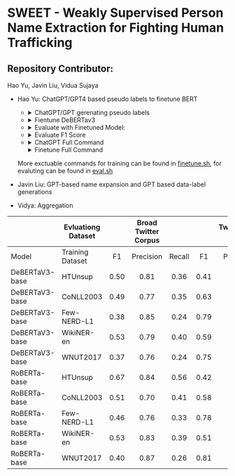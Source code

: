 # SWEET - Weakly Supervised Person Name Extraction for Fighting Human Trafficking

## Repository Contributor: 
Hao Yu, Javin Liu, Vidua Sujaya

- Hao Yu: ChatGPT/GPT4 based pseudo labels to finetune BERT
    - <details>
        <summary>ChatGPT/GPT gerenating pseudo labels</summary>
        
        PreCondition: ```export OPENAI_API_KEY='yourkey'```
        Usage: 
        ```
        openai_infer.py [-h] [--data DATA] [--save_path SAVE_PATH]
                      [--model {gpt4,gpt3.5,davinci,D,Curie,C,Babbage,B,Ada,A}] [--prompt PROMPT]
                      [--result_column RESULT_COLUMN] [--verbose]

        optional arguments:
            -h, --help            show this help message and exit
            --data DATA           dataset-name | csv_file[have 'text' coloum]
            --save_path SAVE_PATH
            --model {gpt4,gpt3.5,davinci,D,Curie,C,Babbage,B,Ada,A}
            --prompt PROMPT       default: see code
            --result_column_name RESULT_COLUMN_NAME
            --verbose
        ```
        </detail>

    - <details>
        <summary>Fientune DeBERTav3</summary>

        Usage:
        ```
        python3 src/finetune.py 
            --data dataset-name | csv_file[have 'text' coloum]
            --label_column gpt_name gpt_location gpt_social_media
            --save_dir ./models
        ```
        </detail>

    - <details>
        <summary>Evaluate with Finetuned Model:</summary>

        Usage:
        ```
        python3 src/inference.py 
            --data dataset-name | csv_file[have 'text' coloum]
            --label_column gpt_name gpt_location gpt_social_media
            --save_path ./prediction/HT1K_finetune.csv
        ```
        </detail>

    - <details>
        <summary>Evaluate F1 Score</summary>

        Usage:
        ```
        python3 neat_metrics.py [-h] [--ground_truth GROUND_TRUTH]
                        [--ground_truth_column GROUND_TRUTH_COLUMN [GROUND_TRUTH_COLUMN ...]]
                        [--pred PRED]
                        [--prediction_column PREDICTION_COLUMN [PREDICTION_COLUMN ...]]

        Evaluate F1 score for each column in entity and token
        levels.

        optional arguments:
        -h, --help            show this help message and exit
        --ground_truth GROUND_TRUTH
                                Name and location of ground truth
                                CSV file.
        --ground_truth_column GROUND_TRUTH_COLUMN [GROUND_TRUTH_COLUMN ...]
                                Names of columns in ground truth
                                CSV file that contain the
                                entities.
        --pred PRED           Location of prediction CSV file.
        --prediction_column PREDICTION_COLUMN [PREDICTION_COLUMN ...]
                                Names of columns in prediction CSV
                                file that contain the entities.
        ```
        </detail>

    - <details>
        <summary>ChatGPT Full Command</summary>

        ```bash
        # ChatGPT on HTUnsup

        python3 src/openai_infer.py \
            --data ./data/HTUnsup.csv \
            --save_path ./results/HTUnsup_chatgpt.csv \
            --result_column chatgpt_response \
            --model gpt3.5
        
        # ChatGPT on HTName

        python3 src/openai_infer.py \
            --data ./data/HTName.csv \
            --save_path ./data/HTName_chatgpt.csv \
            --result_column chatgpt_response \
            --model gpt3.5

        python3 src/metrics.py \
            --ground_truth ./results/HTName_chatgpt.csv  \
            --ground_truth_column label \
            --prediction ./results/HTName_chatgpt.csv \
            --prediction_column gpt_name

        ```
        </details>
        
        <details>
        <summary>Finetune Full Command</summary>
        
        Reference: https://github.com/huggingface/peft#token-classification
        
        ### BaseCommand
        ```bash
        # Finetune:
        CUDA_VISIBLE_DEVICES=0 python3 src/finetune.py --base-model [model_name] --datasets wnut2017
        CUDA_VISIBLE_DEVICES=0 python3 src/finetune.py --base-model [model_name] --datasets HTUnsup

        # Evaluation:
        python3 src/finetune_evaluation.py \
            --base-model ./saved_models/deberta-v3-base-wnut2017/checkpoint-170 \
            --dataset wnut2017
            
        python3 src/finetune_evaluation.py \
            --base-model ./saved_models/deberta-v3-base-HTUnsup/checkpoint-1540\
            --dataset HTUnsup
        ```

        ### BERT Series
        - DeBERTav3
            ```model_name = "microsoft/deberta-v3-base"```
        - RoBERTa
            ```model_name = "roberta-base"```
        - BERT
            ```model_name = "bert-base-uncased"```

        ### GPT Series
        - GPT2
            ```model_name = "gpt2"```
        - BLOOM-560M
            ```model_name = "bigscience/bloom-560m"```
        - OPT-350M
            ```model_name = "facebook/opt-350m"```

        </details>

    More exctuable commands for training can be found in [finetune.sh](./scripts/finetune.sh), for evaluting can be found in [eval.sh](./scripts/eval.sh)

- Javin Liu: GPT-based name expansion and GPT based data-label generations
- Vidya: Aggregation

|                | Evluationg Dataset |      | Broad Twitter Corpus |        |      | Tweebank-NER |        |
|----------------|--------------------|:----:|:--------------------:|:------:|:----:|:------------:|:------:|
| Model          | Training Dataset   | F1   | Precision            | Recall | F1   | Precision    | Recall |
| DeBERTaV3-base | HTUnsup            | 0.50 |                 0.81 |   0.36 | 0.41 |         0.40 |   0.41 |
| DeBERTaV3-base | CoNLL2003          | 0.49 |                 0.77 |   0.35 | 0.63 |         0.51 |   0.82 |
| DeBERTaV3-base | Few-NERD-L1        | 0.38 |                 0.85 |   0.24 | 0.79 |         0.88 |   0.72 |
| DeBERTaV3-base | WikiNER-en         | 0.53 |                 0.79 |   0.40 | 0.59 |         0.49 |   0.76 |
| DeBERTaV3-base | WNUT2017           | 0.37 |                 0.76 |   0.24 | 0.75 |         0.69 |   0.82 |
| RoBERTa-base   | HTUnsup            | 0.67 |                 0.84 |   0.56 | 0.42 |         0.33 |   0.57 |
| RoBERTa-base   | CoNLL2003          | 0.51 |                 0.70 |   0.41 | 0.58 |         0.44 |   0.82 |
| RoBERTa-base   | Few-NERD-L1        | 0.46 |                 0.76 |   0.33 | 0.78 |         0.87 |   0.71 |
| RoBERTa-base   | WikiNER-en         | 0.53 |                 0.83 |   0.39 | 0.51 |         0.39 |   0.75 |
| RoBERTa-base   | WNUT2017           | 0.40 |                 0.87 |   0.26 | 0.81 |         0.81 |   0.80 |